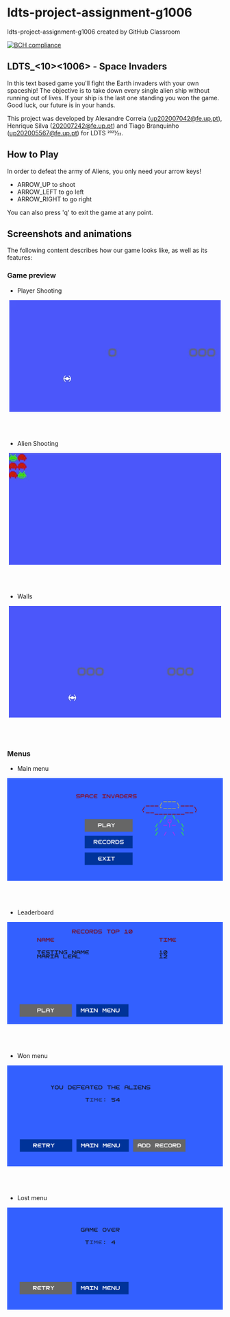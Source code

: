 # ldts-project-assignment-g1006
ldts-project-assignment-g1006 created by GitHub Classroom

[![BCH compliance](https://bettercodehub.com/edge/badge/FEUP-LDTS-2021/ldts-project-assignment-g1006?branch=main&token=6c2912fabeb46d2118283b31263a3e4c40ce67a8)](https://bettercodehub.com/)

## LDTS_<10><1006> - Space Invaders


In this text based game you'll fight the Earth invaders with your own spaceship! The objective is to take down every single alien ship without running out of lives. If your ship is the last one standing you won the game. Good luck, our future is in your hands.

This project was developed by Alexandre Correia (up202007042@fe.up.pt), Henrique Silva (202007242@fe.up.pt) and Tiago Branquinho (up202005567@fe.up.pt) for LDTS 2021⁄22.

## How to Play

In order to defeat the army of Aliens, you only need your arrow keys! 
- ARROW_UP to shoot
- ARROW_LEFT to go left
- ARROW_RIGHT to go right

You can also press 'q' to exit the game at any point.

## Screenshots and animations

The following content describes how our game looks like, as well as its features:

### Game preview

- Player Shooting

<p align="center" justify="center">
  <img src="docs/gifs/player.gif"/>
</p>
<br>
<br />

- Alien Shooting

<p align="center" justify="center">
  <img src="docs/gifs/aliens.gif"/>
</p>
<br>
<br />

- Walls

<p align="center" justify="center">
  <img src="docs/gifs/walls.gif"/>
</p>
<br>
<br />

### Menus

- Main menu

<p align="center" justify="center">
  <img src="docs/images/mainmenu.png"/>
</p>
<br>
<br />

- Leaderboard

<p align="center" justify="center">
  <img src="docs/images/leaderboard.png"/>
</p>
<br>
<br />

- Won menu

<p align="center" justify="center">
  <img src="docs/images/wonmenu.png"/>
</p>
<br>
<br />

- Lost menu

<p align="center" justify="center">
  <img src="docs/images/lostmenu.png"/>
</p>
<br>
<br />

